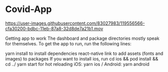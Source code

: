# Covid-App


https://user-images.githubusercontent.com/83027983/119556566-cfa30200-bdbc-11eb-87a8-32d8de7a21b1.mov

Getting app to work
The dashboard and package directories mostly speak for themselves. To get the app to run, run the following lines:

yarn install to install dependencies
react-native link to add assets (fonts and images) to packages
If you want to install ios, run cd ios && pod install && cd ../
yarn start for hot reloading
iOS: yarn ios / Android: yarn android
